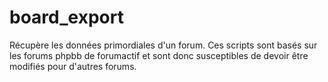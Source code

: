 board_export
============

Récupère les données primordiales d'un forum. Ces scripts sont basés sur les forums phpbb de forumactif et sont donc susceptibles de devoir être modifiés pour d'autres forums. 

